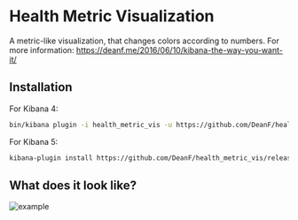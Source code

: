 # Health Metric Visualization
A metric-like visualization, that changes colors according to numbers. For more information: https://deanf.me/2016/06/10/kibana-the-way-you-want-it/

## Installation
For Kibana 4:
```bash
bin/kibana plugin -i health_metric_vis -u https://github.com/DeanF/health_metric_vis/releases/download/v0.3.1/health_metric_vis-0.3.1.zip
```
For Kibana 5:
```bash
kibana-plugin install https://github.com/DeanF/health_metric_vis/releases/download/v0.3.3/health_metric_vis-${KIBANA_VERSION}.zip
```


## What does it look like?
![example](https://cloud.githubusercontent.com/assets/1996272/15908144/d7a5d894-2dc8-11e6-90bc-4d7d0bb50c6d.gif)

